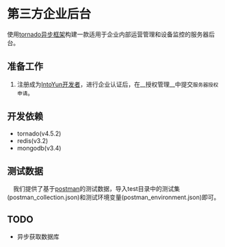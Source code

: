 第三方企业后台
==============

使用[tornado异步框架](http://www.tornadoweb.org)构建一款适用于企业内部运营管理和设备监控的服务器后台。


## 准备工作

1. 注册成为[IntoYun开发者](https://www.intoyun.com)，进行企业认证后，在__授权管理__中提交`服务器授权申请`。


## 开发依赖

- tornado(v4.5.2)
- redis(v3.2)
- mongodb(v3.4)

## 测试数据
　我们提供了基于[postman](https://www.getpostman.com/)的测试数据，导入test目录中的测试集(postman_collection.json)和测试环境变量(postman_environment.json)即可。

## TODO
- 异步获取数据库
